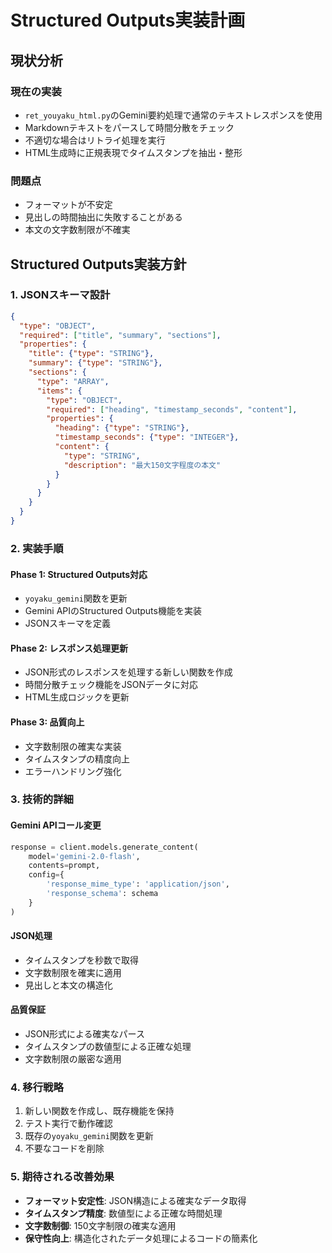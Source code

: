 # Structured Outputs実装計画

## 現状分析

### 現在の実装
- `ret_youyaku_html.py`のGemini要約処理で通常のテキストレスポンスを使用
- Markdownテキストをパースして時間分散をチェック
- 不適切な場合はリトライ処理を実行
- HTML生成時に正規表現でタイムスタンプを抽出・整形

### 問題点
- フォーマットが不安定
- 見出しの時間抽出に失敗することがある
- 本文の文字数制限が不確実

## Structured Outputs実装方針

### 1. JSONスキーマ設計
```json
{
  "type": "OBJECT",
  "required": ["title", "summary", "sections"],
  "properties": {
    "title": {"type": "STRING"},
    "summary": {"type": "STRING"},
    "sections": {
      "type": "ARRAY",
      "items": {
        "type": "OBJECT",
        "required": ["heading", "timestamp_seconds", "content"],
        "properties": {
          "heading": {"type": "STRING"},
          "timestamp_seconds": {"type": "INTEGER"},
          "content": {
            "type": "STRING",
            "description": "最大150文字程度の本文"
          }
        }
      }
    }
  }
}
```

### 2. 実装手順

#### Phase 1: Structured Outputs対応
- `yoyaku_gemini`関数を更新
- Gemini APIのStructured Outputs機能を実装
- JSONスキーマを定義

#### Phase 2: レスポンス処理更新
- JSON形式のレスポンスを処理する新しい関数を作成
- 時間分散チェック機能をJSONデータに対応
- HTML生成ロジックを更新

#### Phase 3: 品質向上
- 文字数制限の確実な実装
- タイムスタンプの精度向上
- エラーハンドリング強化

### 3. 技術的詳細

#### Gemini APIコール変更
```python
response = client.models.generate_content(
    model='gemini-2.0-flash',
    contents=prompt,
    config={
        'response_mime_type': 'application/json',
        'response_schema': schema
    }
)
```

#### JSON処理
- タイムスタンプを秒数で取得
- 文字数制限を確実に適用
- 見出しと本文の構造化

#### 品質保証
- JSON形式による確実なパース
- タイムスタンプの数値型による正確な処理
- 文字数制限の厳密な適用

### 4. 移行戦略

1. 新しい関数を作成し、既存機能を保持
2. テスト実行で動作確認
3. 既存の`yoyaku_gemini`関数を更新
4. 不要なコードを削除

### 5. 期待される改善効果

- **フォーマット安定性**: JSON構造による確実なデータ取得
- **タイムスタンプ精度**: 数値型による正確な時間処理
- **文字数制御**: 150文字制限の確実な適用
- **保守性向上**: 構造化されたデータ処理によるコードの簡素化